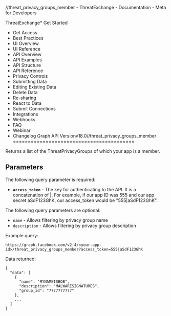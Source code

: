 
/<app-id>/threat\_privacy\_groups\_member - ThreatExchange - Documentation - Meta for Developers












ThreatExchange* Get Started
* Get Access
* Best Practices
* UI Overview
* UI Reference
* API Overview
* API Examples
* API Structure
* API Reference
* Privacy Controls
* Submitting Data
* Editing Existing Data
* Delete Data
* Re-sharing
* React to Data
* Submit Connections
* Integrations
* Webhooks
* FAQ
* Webinar
* Changelog
Graph API Versionv18.0/<app-id>/threat\_privacy\_groups\_member
=========================================

Returns a list of the ThreatPrivacyGroups of which your app is a member.

Parameters
----------

The following query parameter is required:

* **`access_token`** - The key for authenticating to the API. It is a concatenation of <your-app-id>|<your-app-secret>. For example, if our app ID was 555 and our app secret aSdF123GhK, our access\_token would be "555|aSdF123GhK".

The following query parameters are optional:

* `name` - Allows filtering by privacy group name
* `description` - Allows filtering by privacy group description

Example query:


```
https://graph.facebook.com/v2.4/<your-app-id>/threat_privacy_groups_member?access_token=555|aSdF123GhK
```
Data returned:


```
{
  "data": [
    {
      "name": "MYNAMEISBOB",
      "description": "MALWARESIGNATURES",
      "group_id": "7777777777"
    },
    ...
  ]
}
```

































 
